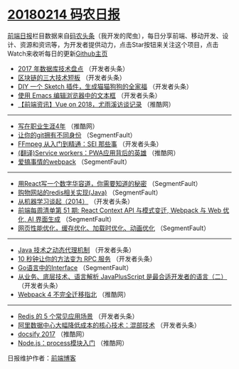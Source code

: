 # [20180214 码农日报](https://toutiao.qdkfweb.cn/date/2018/02/14)

[前端日报](https://qdkfweb.cn/c/news)栏目数据来自[码农头条](https://toutiao.qdkfweb.cn/)（我开发的爬虫），每日分享前端、移动开发、设计、资源和资讯等，为开发者提供动力，点击Star按钮来关注这个项目，点击Watch来收听每日的更新[Github主页](https://github.com/kujian/frontendDaily)
* [2017 年数据库技术盘点](https://toutiao.qdkfweb.cn/65187.html) （开发者头条）
* [区块链的三大技术短板](https://toutiao.qdkfweb.cn/65185.html) （开发者头条）
* [DIY 一个 Sketch 插件，生成猫猫狗狗的全家福](https://toutiao.qdkfweb.cn/65190.html) （开发者头条）
* [使用 Emacs 编辑浏览器中的文本框](https://toutiao.qdkfweb.cn/65191.html) （开发者头条）
* [【前端资讯】Vue on 2018，尤雨溪访谈记录](https://toutiao.qdkfweb.cn/65204.html) （推酷网）

***
* [写在职业生涯4年](https://toutiao.qdkfweb.cn/65205.html) （推酷网）
* [让你的git拥有不同身份](https://toutiao.qdkfweb.cn/65176.html) （SegmentFault）
* [FFmpeg 从入门到精通：SEI 那些事](https://toutiao.qdkfweb.cn/65184.html) （开发者头条）
* [(翻译)Service workers：PWA应用背后的英雄](https://toutiao.qdkfweb.cn/65207.html) （推酷网）
* [爱搞事情的webpack](https://toutiao.qdkfweb.cn/65174.html) （SegmentFault）

***
* [用React写一个数字华容道，你需要知道的秘密](https://toutiao.qdkfweb.cn/65175.html) （SegmentFault）
* [购物网站的redis相关实现(Java)](https://toutiao.qdkfweb.cn/65178.html) （SegmentFault）
* [从机器学习谈起（2014）](https://toutiao.qdkfweb.cn/65188.html) （开发者头条）
* [前端每周清单第 51 期: React Context API 与模式变迁, Webpack 与 Web 优化, AI 界面生成](https://toutiao.qdkfweb.cn/65179.html) （SegmentFault）
* [网页性能优化，缓存优化、加载时优化、动画优化](https://toutiao.qdkfweb.cn/65180.html) （SegmentFault）

***
* [Java 技术之动态代理机制](https://toutiao.qdkfweb.cn/65182.html) （开发者头条）
* [10 秒钟让你的方法变为 RPC 服务](https://toutiao.qdkfweb.cn/65186.html) （开发者头条）
* [Go语言中的Interface](https://toutiao.qdkfweb.cn/65177.html) （SegmentFault）
* [从业务、底层技术、语言解析 JavaPlusScript 是最合适开发者的语言（二）](https://toutiao.qdkfweb.cn/65189.html) （开发者头条）
* [Webpack 4 不完全迁移指北](https://toutiao.qdkfweb.cn/65203.html) （推酷网）

***
* [Redis 的 5 个常见应用场景](https://toutiao.qdkfweb.cn/65181.html) （开发者头条）
* [阿里数据中心大幅降低成本的核心技术：混部技术](https://toutiao.qdkfweb.cn/65183.html) （开发者头条）
* [docsify 2017](https://toutiao.qdkfweb.cn/65206.html) （推酷网）
* [Node.js：process模块入门](https://toutiao.qdkfweb.cn/65208.html) （推酷网）

日报维护作者：[前端博客](https://qdkfweb.cn/) 